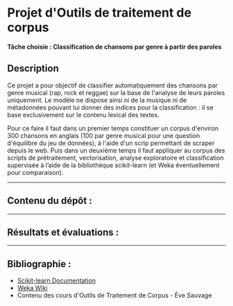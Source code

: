 # Projet d'Outils de traitement de corpus

**Tâche choisie : Classification de chansons par genre à partir des paroles**

## Description

Ce projet a pour objectif de classifier automatiquement des chansons par genre musical (rap, rock et reggae) sur la base de l'analyse de leurs paroles uniquement. Le modèle ne dispose ainsi ni de la musique ni de métadonnées pouvant lui donner des indices pour la classification : il se base exclusivement sur le contenu lexical des textes.

Pour ce faire il faut dans un premier temps constituer un corpus d'environ 300 chansons en anglais (100 par genre musical pour une question d'équilibre du jeu de données), à l'aide d'un scrip permettant de scraper depuis le web. Puis dans un deuxième temps il faut appliquer au corpus des scripts de prétraitement, vectorisation, analyse exploratoire et classification supervisée à l’aide de la bibliothèque scikit-learn (et Weka éventuellement pour comparaison).

---

## Contenu du dépôt :



---

## Résultats et évaluations :



---

## Bibliographie :

* [Scikit-learn Documentation](https://scikit-learn.org/stable/)
* [Weka Wiki](https://waikato.github.io/weka-wiki/)
* Contenu des cours d'Outils de Traitement de Corpus - Ève Sauvage
